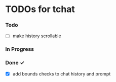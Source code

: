 # TODOs for tchat

### Todo
- [ ] make history scrollable

### In Progress

### Done ✓

- [x] add bounds checks to chat history and prompt
